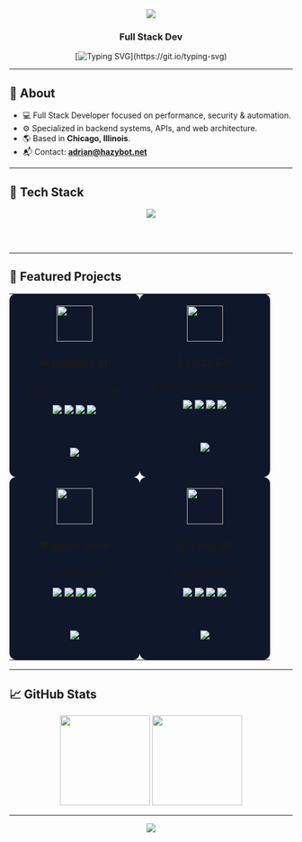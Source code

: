 <div align="center">

<img src="https://capsule-render.vercel.app/api?type=waving&color=0:0f172a,100:1e3a8a&height=200&section=header&text=Adrian%20⚡&fontSize=45&fontColor=ffffff&animation=fadeIn" />

### Full Stack Dev

[![Typing SVG](https://readme-typing-svg.demolab.com?font=Fira+Code&pause=1500&color=38bdf8&center=true&vCenter=true&width=500&lines=Building+modern+solutions.;Crafting+efficient+systems.;Always+improving.)](https://git.io/typing-svg)

</div>

---

## 🧠 About

- 💻 Full Stack Developer focused on performance, security & automation.  
- ⚙️ Specialized in backend systems, APIs, and web architecture.  
- 🌎 Based in **Chicago, Illinois**.  
- 📬 Contact: **adrian@hazybot.net**

---

## 🧩 Tech Stack

<div align="center">

<img src="https://skillicons.dev/icons?i=js,ts,react,html,css,nodejs,python,lua,cpp,mysql,mongodb,flask,docker,git&theme=dark&perline=7" />

<br><br>

</div>

---

## 🚀 Featured Projects

<div align="center">

<table>
<tr>

<!-- Kilombo RP -->
<td width="50%" style="padding:20px; text-align:center; vertical-align:top; background-color:#0f172a; border-radius:12px;">
<img src="https://img.icons8.com/fluency/96/controller.png" width="64"/>
<h3>🎮 Kilombo RP</h3>
<p>FiveM Roleplay Server</p>

<img src="https://img.shields.io/badge/FiveM-F40552?style=for-the-badge&logo=fivem&logoColor=white"/>
<img src="https://img.shields.io/badge/Lua-2C2D72?style=for-the-badge&logo=lua&logoColor=white"/>
<img src="https://img.shields.io/badge/ESX-00D9FF?style=for-the-badge"/>
<img src="https://img.shields.io/badge/MySQL-4479A1?style=for-the-badge&logo=mysql&logoColor=white"/>

<br><br>
<a href="https://kilomborp.net">
<img src="https://img.shields.io/badge/kilomborp.net-0f172a?style=for-the-badge&color=1e3a8a"/>
</a>
</td>

<!-- Hazy Bot -->
<td width="50%" style="padding:20px; text-align:center; vertical-align:top; background-color:#0f172a; border-radius:12px;">
<img src="https://img.icons8.com/fluency/96/bot.png" width="64"/>
<h3>🤖 Hazy Bot</h3>
<p>Discord Multipurpose Bot</p>

<img src="https://img.shields.io/badge/Discord.js-5865F2?style=for-the-badge&logo=discord&logoColor=white"/>
<img src="https://img.shields.io/badge/Node.js-339933?style=for-the-badge&logo=node.js&logoColor=white"/>
<img src="https://img.shields.io/badge/MongoDB-47A248?style=for-the-badge&logo=mongodb&logoColor=white"/>
<img src="https://img.shields.io/badge/JavaScript-F7DF1E?style=for-the-badge&logo=javascript&logoColor=black"/>

<br><br>
<a href="https://hazybot.net">
<img src="https://img.shields.io/badge/hazybot.net-0f172a?style=for-the-badge&color=1e3a8a"/>
</a>
</td>

</tr>
<tr>

<!-- Sploit Store -->
<td width="50%" style="padding:20px; text-align:center; vertical-align:top; background-color:#0f172a; border-radius:12px;">
<img src="https://img.icons8.com/fluency/96/security-shield-green.png" width="64"/>
<h3>🛡️ Sploit Store</h3>
<p>Digital Platform</p>

<img src="https://img.shields.io/badge/Flask-000000?style=for-the-badge&logo=flask&logoColor=white"/>
<img src="https://img.shields.io/badge/JavaScript-F7DF1E?style=for-the-badge&logo=javascript&logoColor=black"/>
<img src="https://img.shields.io/badge/MySQL-4479A1?style=for-the-badge&logo=mysql&logoColor=white"/>
<img src="https://img.shields.io/badge/CSS3-1572B6?style=for-the-badge&logo=css3&logoColor=white"/>

<br><br>
<a href="https://sploit.store">
<img src="https://img.shields.io/badge/sploit.store-0f172a?style=for-the-badge&color=1e3a8a"/>
</a>
</td>

<!-- Faso RP -->
<td width="50%" style="padding:20px; text-align:center; vertical-align:top; background-color:#0f172a; border-radius:12px;">
<img src="https://img.icons8.com/fluency/96/archive.png" width="64"/>
<h3>📦 Faso RP</h3>
<p>Legacy Project</p>

<img src="https://img.shields.io/badge/FiveM-F40552?style=for-the-badge&logo=fivem&logoColor=white"/>
<img src="https://img.shields.io/badge/Lua-2C2D72?style=for-the-badge&logo=lua&logoColor=white"/>
<img src="https://img.shields.io/badge/ESX-00D9FF?style=for-the-badge"/>
<img src="https://img.shields.io/badge/Legacy-FFD700?style=for-the-badge"/>

<br><br>
<img src="https://img.shields.io/badge/Status-CLOSED-grey?style=for-the-badge"/>
</td>

</tr>
</table>

</div>

---

## 📈 GitHub Stats

<div align="center">

<img src="https://github-readme-stats.vercel.app/api?username=4drixn&show_icons=true&theme=tokyonight&hide_border=true" height="160" />
<img src="https://github-readme-streak-stats.herokuapp.com/?user=4drixn&theme=tokyonight&hide_border=true" height="160" />

</div>

---

<div align="center">

<img src="https://capsule-render.vercel.app/api?type=waving&color=0:1e3a8a,100:0f172a&height=120&section=footer" />

</div>
